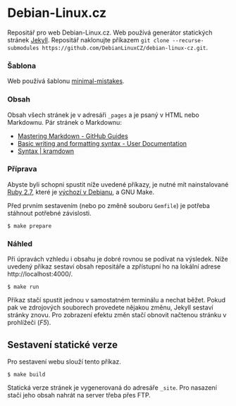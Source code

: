 # Debian-Linux.cz

Repositář pro web Debian-Linux.cz. Web používá generátor statických stránek [Jekyll](https://jekyllrb.com/). Repositář naklonujte příkazem `git clone --recurse-submodules https://github.com/DebianLinuxCZ/debian-linux-cz.git`.

### Šablona
Web používá šablonu [minimal-mistakes](https://github.com/mmistakes/minimal-mistakes).

### Obsah
Obsah všech stránek je v adresáři `_pages` a je psaný v HTML nebo Markdownu. Pár stránek o Markdownu:
- [Mastering Markdown - GitHub Guides](https://guides.github.com/features/mastering-markdown/)
- [Basic writing and formatting syntax - User Documentation](https://help.github.com/articles/basic-writing-and-formatting-syntax/)
- [Syntax | kramdown](https://kramdown.gettalong.org/syntax.html)

### Příprava
Abyste byli schopni spustit níže uvedené příkazy, je nutné mít nainstalované [Ruby 2.7](https://www.ruby-lang.org/en/documentation/installation/), které je [výchozí v Debianu](https://packages.debian.org/bullseye/ruby), a GNU Make.

Před prvním sestavením (nebo po změně souboru `Gemfile`) je potřeba stáhnout potřebné závislosti.
```
$ make prepare
```

### Náhled
Při úpravách vzhledu i obsahu je dobré rovnou se podívat na výsledek. Níže uvedený příkaz sestaví obsah repositáře a zpřístupní ho na lokální adrese http://localhost:4000/.
```
$ make run
```
Příkaz stačí spustit jednou v samostatném terminálu a nechat běžet. Pokud pak ve zdrojových souborech provedete nějakou změnu, Jekyll sestaví stránky znovu. Pro zobrazení efektu změn stačí obnovit načtenou stránku v prohlížeči (*F5*).

## Sestavení statické verze
Pro sestavení webu slouží tento příkaz.
```
$ make build
```
Statická verze stránek je vygenerovaná do adresáře `_site`. Pro nasazení stačí jeho obsah nahrát na server třeba přes FTP.
